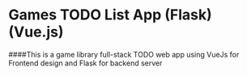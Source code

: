 # Games TODO List App (Flask) (Vue.js)

####This is a game library full-stack TODO web app using VueJs for Frontend design and Flask for backend server

